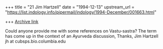 +++
title = "21 Jim Hartzell"
date = "1994-12-13"
upstream_url = "https://list.indology.info/pipermail/indology/1994-December/001663.html"

+++
[Archive link](https://list.indology.info/pipermail/indology/1994-December/001663.html)

Could anyone provide me with some references on Vastu-sastra?
The term has come up in the context of an Ayurveda discussion,
Thanks,
Jim Hartzell
jh at cubsps.bio.columbia.edu





